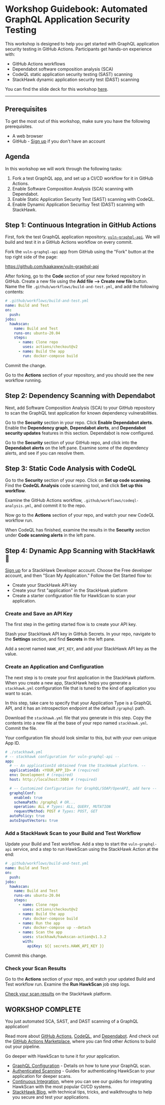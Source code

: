 # Workshop Guidebook: Automated GraphQL Application Security Testing

This workshop is designed to help you get started with GraphQL application security testing in GitHub Actions. Participants get hands-on experience with:

* GitHub Actions workflows
* Dependabot software composition analysis (SCA)
* CodeQL static application security testing (SAST) scanning
* StackHawk dynamic application security test (DAST) scanning

You can find the slide deck for this workshop [here](https://docs.google.com/presentation/d/1OqDYWux-dAwmzfDx4DbfnnnGfIBJiwYIG88zTD5b8YM/edit?usp=sharing).

---

## Prerequisites

To get the most out of this workshop, make sure you have the following prerequisites.

* A web browser
* GitHub - [Sign up](https://github.com/signup) if you don't have an account

## Agenda

In this workshop we will work through the following tasks:

1. Fork a test GraphQL app, and set up a CI/CD workflow for it in GitHub Actions.
2. Enable Software Composition Analysis (SCA) scanning with Dependabot.
3. Enable Static Application Security Test (SAST) scanning with CodeQL.
4. Enable Dynamic Application Securituy Test (DAST) scanning with StackHawk.

## Step 1: Continuous Integration in GitHub Actions

First, fork the test GraphQL application repository, [`vuln-graphql-api`](https://github.com/kaakaww/vuln-graphql-api). We will build and test it in a GitHub Actions workflow on every commit.

Fork the `vuln-graphql-api` app from GitHub using the "Fork" button at the top right side of the page:

<https://github.com/kaakaww/vuln-graphql-api>

After forking, go to the **Code** section of your new forked repository in GitHub. Create a new file using the **Add file --> Create new file** button. Name the file `.github/workflows/build-and-test.yml`, and add the following contents:

```yaml
# .github/workflows/build-and-test.yml
name: Build and Test
on:
  push:
jobs:
  hawkscan:
    name: Build and Test
    runs-on: ubuntu-20.04
    steps:
      - name: Clone repo
        uses: actions/checkout@v2
      - name: Build the app
        run: docker-compose build
```

Commit the change.

Go to the **Actions** section of your repository, and you should see the new workflow running.

## Step 2: Dependency Scanning with Dependabot

Next, add Software Composition Analysis (SCA) to your GitHub repository to scan the GraphQL test application for known dependency vulnerabilities.

Go to the **Security** section in your repo. Click **Enable Dependabot alerts**. Enable the **Dependency graph**, **Dependabot alerts**, and **Dependabot security updates** features in this section. Dependabot is now configured.

Go to the **Security** section of your GitHub repo, and click into the **Dependabot alerts** on the left pane. Examine some of the dependency alerts, and see if you can resolve them.

## Step 3: Static Code Analysis with CodeQL

Go to the **Security** section of your repo. Click on **Set up code scanning**. Find the **CodeQL Analysis** code scanning tool, and click **Set up this workflow**.

Examine the GitHub Actions workflow, `.github/workflows/codeql-analysis.yml`, and commit it to the repo.

Now go to the **Actions** section of your repo, and watch your new CodeQL workflow run.

When CodeQL has finished, examine the results in the **Security** section under **Code scanning alerts** in the left pane.

## Step 4: Dynamic App Scanning with StackHawk 🦅

[Sign up](https://app.stackhawk.com) for a StackHawk Developer account. Choose the Free developer account, and then "Scan My Application." Follow the Get Started flow to:

* Create your StackHawk API key
* Create your first "application" in the StackHawk platform
* Create a starter configuration file for HawkScan to scan your application.

### Create and Save an API Key

The first step in the getting started flow is to create your API key.

Stash your StackHawk API key in GitHub Secrets. In your repo, navigate to the **Settings** section, and find **Secrets** in the left pane.

Add a secret named `HAWK_API_KEY`, and add your StackHawk API key as the value.

### Create an Application and Configuration

The next step is to create your first application in the StackHawk platform. When you create a new app, StackHawk helps you generate a `stackhawk.yml` configuration file that is tuned to the kind of application you want to scan.

In this step, take care to specify that your Application Type is a GraphQL API, and it has an introspection endpoint at the default `/graphql` path.

Download the `stackhawk.yml` file that you generate in this step. Copy the contents into a new file at the base of your repo named `stackhawk.yml`. Commit the file.

Your configuration file should look similar to this, but with your own unique App ID.

```yaml
# ./stackhawk.yml
# -- stackhawk configuration for vuln-graphql-api --
app:
  # -- An applicationId obtained from the StackHawk platform. --
  applicationId: <YOUR_APP_ID> # (required)
  env: Development # (required)
  host: http://localhost:3000 # (required)

  # -- Customized Configuration for GraphQL/SOAP/OpenAPI, add here --
  graphqlConf:
    enabled: true
    schemaPath: /graphql # OR...
    operation: ALL # Types: ALL, QUERY, MUTATION
    requestMethod: POST # Types: POST, GET
  autoPolicy: true
  autoInputVectors: true
```

### Add a StackHawk Scan to your Build and Test Workflow

Update your Build and Test workflow. Add a step to start the `vuln-graphql-api` service, and a step to run HawkScan using the StackHawk Action at the end:

```yaml
# .github/workflows/build-and-test.yml
name: Build and Test
on:
  push:
jobs:
  hawkscan:
    name: Build and Test
    runs-on: ubuntu-20.04
    steps:
      - name: Clone repo
        uses: actions/checkout@v2
      - name: Build the app
        run: docker-compose build
      - name: Run the app
        run: docker-compose up --detach
      - name: Scan the app
        uses: stackhawk/hawkscan-action@v1.3.2
        with:
          apiKey: ${{ secrets.HAWK_API_KEY }}
```

Commit this change.

### Check your Scan Results

Go to the **Actions** section of your repo, and watch your updated Build and Test workflow run. Examine the **Run HawkScan** job step logs.

[Check your scan results](https://app.stackhawk.com/scans) on the StackHawk platform.

## WORKSHOP COMPLETE

You just automated SCA, SAST, and DAST scanning of a GraphQL application!

Read more about [GitHub Actions](https://docs.github.com/en/actions), [CodeQL](https://codeql.github.com/docs/), and [Dependabot](https://docs.github.com/en/code-security/supply-chain-security/keeping-your-dependencies-updated-automatically/configuration-options-for-dependency-updates). And check out the [GitHub Actions Marketplace](https://github.com/marketplace?type=actions), where you can find other Actions to build out your pipeline.

Go deeper with HawkScan to tune it for *your* application.

* [GraphQL Configuration](https://docs.stackhawk.com/hawkscan/configuration/graphql-configuration.html) - Details on how to tune your GraphQL scan.
* [Authenticated Scanning](https://docs.stackhawk.com/hawkscan/authenticated-scanning.html) - Guides for authenticating HawkScan to your application for deeper scans.
* [Continuous Integration](https://docs.stackhawk.com/continuous-integration/), where you can see our guides for integrating HawkScan with the most popular CI/CD systems.
* [StackHawk Blog](https://www.stackhawk.com/blog), with technical tips, tricks, and walkthroughs to help you secure and test your applications.
